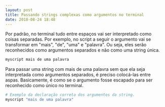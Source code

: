 ```yaml
---
layout: post
title: Passando strings complexas como argumentos no terminal
date: 2018-08-24 18:48
---
```


Por padrão, no terminal tudo entre espaços vai ser interpretado como coisas separadas. Por exemplo, no script a seguir o argumento vai se transformar em "mais", "de", "uma" e "palavra". Ou seja, eles serão reconhecidos como argumentos separados e não como uma string única.

```bash
myscript mais de uma palavra
```

Para passar uma string com mais de uma palavra sem que ela seja interpretada como argumentos separados, é preciso colocá-las entre aspas. Basicamente, é como se o argumento fosse escapado para ser reconhecido como único no terminal.

```bash
# Exemplo da declaração correta dos argumentos da string.
myscript "mais de uma palavra"
```